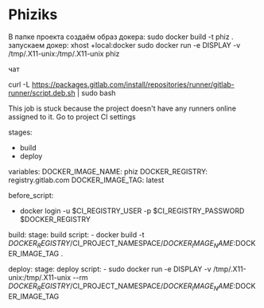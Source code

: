 # Phiziks
В папке проекта создаём образ докера:
  sudo docker build -t phiz .
запускаем докер:
  xhost +local:docker
  sudo docker run -e DISPLAY -v /tmp/.X11-unix:/tmp/.X11-unix phiz


чат

curl -L https://packages.gitlab.com/install/repositories/runner/gitlab-runner/script.deb.sh | sudo bash


This job is stuck because the project doesn't have any runners online assigned to it.
Go to project CI settings


stages:
  - build
  - deploy

variables:
  DOCKER_IMAGE_NAME: phiz
  DOCKER_REGISTRY: registry.gitlab.com
  DOCKER_IMAGE_TAG: latest

before_script:
  - docker login -u $CI_REGISTRY_USER -p $CI_REGISTRY_PASSWORD $DOCKER_REGISTRY

build:
  stage: build
  script:
    - docker build -t $DOCKER_REGISTRY/$CI_PROJECT_NAMESPACE/$DOCKER_IMAGE_NAME:$DOCKER_IMAGE_TAG .

deploy:
  stage: deploy
  script:
    - sudo docker run -e DISPLAY -v /tmp/.X11-unix:/tmp/.X11-unix --rm $DOCKER_REGISTRY/$CI_PROJECT_NAMESPACE/$DOCKER_IMAGE_NAME:$DOCKER_IMAGE_TAG
